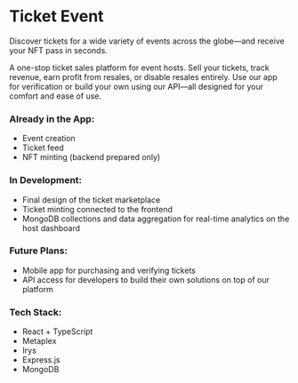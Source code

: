 # **Ticket Event**

Discover tickets for a wide variety of events across the globe—and receive your NFT pass in seconds.

A one-stop ticket sales platform for event hosts. Sell your tickets, track revenue, earn profit from resales, or disable resales entirely. Use our app for verification or build your own using our API—all designed for your comfort and ease of use.

### **Already in the App:**

* Event creation
* Ticket feed
* NFT minting (backend prepared only)

### **In Development:**

* Final design of the ticket marketplace
* Ticket minting connected to the frontend
* MongoDB collections and data aggregation for real-time analytics on the host dashboard

### **Future Plans:**

* Mobile app for purchasing and verifying tickets
* API access for developers to build their own solutions on top of our platform

### **Tech Stack:**

* React + TypeScript
* Metaplex
* Irys
* Express.js
* MongoDB
